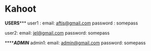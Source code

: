 # Kahoot

**************USERS*****************
user1 : 
email: aftis@gmail.com
password : somepass

user2:
email: jel@gmail.com
password: somepass



***************ADMIN***********
admin1:
email: admin@gmail.com
password: somepass

